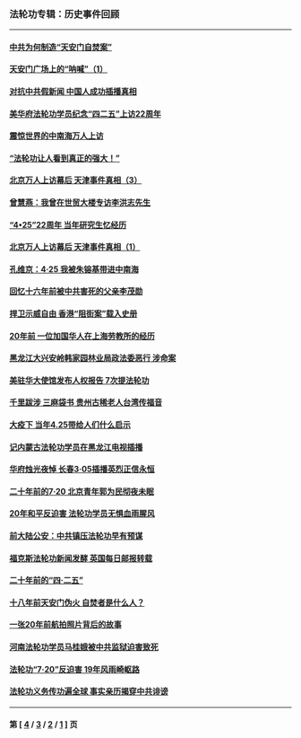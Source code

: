 ### 法轮功专辑：历史事件回顾
---
#### [中共为何制造“天安门自焚案”](../../pages/nf5793/n13183270.md?11040430) 
#### [天安门广场上的“呐喊”（1）](../../pages/nf5793/n13105277.md?11040430) 
#### [对抗中共假新闻 中国人成功插播真相](../../pages/nf5793/n12910618.md?11040430) 
#### [美华府法轮功学员纪念“四二五”上访22周年](../../pages/nf5793/n12904445.md?11040430) 
#### [震惊世界的中南海万人上访](../../pages/nf5793/n12903976.md?11040430) 
#### [“法轮功让人看到真正的强大！”](../../pages/nf5793/n12903195.md?11040430) 
#### [北京万人上访幕后 天津事件真相（3）](../../pages/nf5793/n12902807.md?11040430) 
#### [曾慧燕：我曾在世贸大楼专访李洪志先生](../../pages/nf5793/n12898729.md?11040430) 
#### [“4•25”22周年 当年研究生忆经历](../../pages/nf5793/n12894152.md?11040430) 
#### [北京万人上访幕后 天津事件真相（1）](../../pages/nf5793/n12885174.md?11040430) 
#### [孔维京：4·25 我被朱镕基带进中南海](../../pages/nf5793/n12864987.md?11040430) 
#### [回忆十六年前被中共害死的父亲李茂勋](../../pages/nf5793/n12880270.md?11040430) 
#### [捍卫示威自由 香港“阻街案”载入史册](../../pages/nf5793/n12811245.md?11040430) 
#### [20年前 一位加国华人在上海劳教所的经历](../../pages/nf5793/n12707932.md?11040430) 
#### [黑龙江大兴安岭韩家园林业局政法委恶行 涉命案](../../pages/nf5793/n12622815.md?11040430) 
#### [美驻华大使馆发布人权报告 7次提法轮功](../../pages/nf5793/n12520541.md?11040430) 
#### [千里跋涉 三麻袋书 贵州古稀老人台湾传福音](../../pages/nf5793/n12198750.md?11040430) 
#### [大疫下 当年4.25带给人们什么启示](../../pages/nf5793/n12058565.md?11040430) 
#### [记内蒙古法轮功学员在黑龙江电视插播](../../pages/nf5793/n11699194.md?11040430) 
#### [华府烛光夜悼 长春3·05插播英烈正信永恒](../../pages/nf5793/n11397432.md?11040430) 
#### [二十年前的7·20 北京青年郭为民彻夜未眠](../../pages/nf5793/n11354195.md?11040430) 
#### [20年和平反迫害 法轮功学员无惧血雨腥风](../../pages/nf5793/n11348279.md?11040430) 
#### [前大陆公安：中共镇压法轮功早有预谋](../../pages/nf5793/n11352168.md?11040430) 
#### [福克斯法轮功新闻发酵  英国每日邮报转载](../../pages/nf5793/n11285952.md?11040430) 
#### [二十年前的“四·二五”](../../pages/nf5793/n11207639.md?11040430) 
#### [十八年前天安门伪火 自焚者是什么人？](../../pages/nf5793/n10996556.md?11040430) 
#### [一张20年前航拍照片背后的故事](../../pages/nf5793/n10693797.md?11040430) 
#### [河南法轮功学员马桂娥被中共监狱迫害致死](../../pages/nf5793/n10684974.md?11040430) 
#### [法轮功“7‧20”反迫害 19年风雨崎岖路](../../pages/nf5793/n10570834.md?11040430) 
#### [法轮功义务传功遍全球 事实亲历揭穿中共诽谤](../../pages/nf5793/n10581061.md?11040430) 

---
#### 第 [ [4](./4.md?11040430) / [3](./3.md?11040430) / [2](./2.md?11040430) / [1](./1.md?11040430) ] 页
